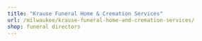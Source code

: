 ```yaml
---
title: "Krause Funeral Home & Cremation Services"
url: /milwaukee/krause-funeral-home-and-cremation-services/
shop: funeral directors
---
```

